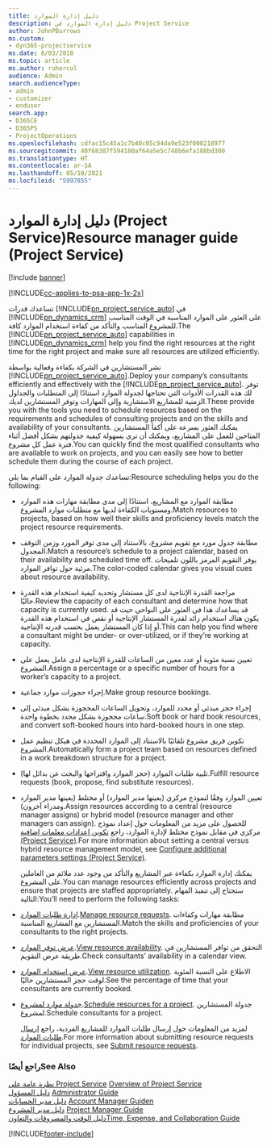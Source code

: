 ```yaml
---
title: دليل إدارة الموارد
description: دليل إدارة الموارد في Project Service
author: JohnPBurrows
ms.custom:
- dyn365-projectservice
ms.date: 8/03/2018
ms.topic: article
ms.author: ruhercul
audience: Admin
search.audienceType:
- admin
- customizer
- enduser
search.app:
- D365CE
- D365PS
- ProjectOperations
ms.openlocfilehash: cdfac15c45a1c7b40c05c94da9e523f000218977
ms.sourcegitcommit: 40f68387f594180af64a5e5c748b6efa188bd300
ms.translationtype: HT
ms.contentlocale: ar-SA
ms.lasthandoff: 05/10/2021
ms.locfileid: "5997855"
---
```

# <a name="resource-manager-guide-project-service"></a><span data-ttu-id="b5ee8-103">دليل إدارة الموارد (Project Service)</span><span class="sxs-lookup"><span data-stu-id="b5ee8-103">Resource manager guide (Project Service)</span></span>

[!include [banner](../includes/psa-now-project-operations.md)]

[!INCLUDE[cc-applies-to-psa-app-1x-2x](../includes/cc-applies-to-psa-app-1x-2x.md)]

<span data-ttu-id="b5ee8-104">تساعدك قدرات [!INCLUDE[pn_project_service_auto](../includes/pn-project-service-auto.md)] في [!INCLUDE[pn_dynamics_crm](../includes/pn-dynamics-crm.md)] على العثور على الموارد المناسبة في الوقت المناسب للمشروع المناسب والتأكد من كفاءة استخدام الموارد كافة.</span><span class="sxs-lookup"><span data-stu-id="b5ee8-104">The [!INCLUDE[pn_project_service_auto](../includes/pn-project-service-auto.md)] capabilities in [!INCLUDE[pn_dynamics_crm](../includes/pn-dynamics-crm.md)] help you find the right resources at the right time for the right project and make sure all resources are utilized efficiently.</span></span>  
  
 <span data-ttu-id="b5ee8-105">نشر المستشارين في الشركة بكفاءة وفعالية بواسطة [!INCLUDE[pn_project_service_auto](../includes/pn-project-service-auto.md)].</span><span class="sxs-lookup"><span data-stu-id="b5ee8-105">Deploy your company’s consultants efficiently and effectively with the [!INCLUDE[pn_project_service_auto](../includes/pn-project-service-auto.md)].</span></span> <span data-ttu-id="b5ee8-106">توفر لك هذه القدرات الأدوات التي تحتاجها لجدولة الموارد استنادًا إلى المتطلبات والجداول الزمنية للمشاريع الاستشارية وإلى المهارات وتوفر المستشارين لديك.</span><span class="sxs-lookup"><span data-stu-id="b5ee8-106">These provide you with the tools you need to schedule resources based on the requirements and schedules of consulting projects and on the skills and availability of your consultants.</span></span> <span data-ttu-id="b5ee8-107">يمكنك العثور بسرعة على أكفأ المستشارين المتاحين للعمل على المشاريع، ويمكنك أن ترى بسهولة كيفية جدولتهم بشكل أفضل أثناء فترة عمل كل مشروع.</span><span class="sxs-lookup"><span data-stu-id="b5ee8-107">You can quickly find the most qualified consultants who are available to work on projects, and you can easily see how to better schedule them during the course of each project.</span></span>  
  
 <span data-ttu-id="b5ee8-108">تساعدك جدولة الموارد على القيام بما يلي:</span><span class="sxs-lookup"><span data-stu-id="b5ee8-108">Resource scheduling helps you do the following:</span></span>  
  
- <span data-ttu-id="b5ee8-109">مطابقة الموارد مع المشاريع، استنادًا إلى مدى مطابقة مهارات هذه الموارد ومستويات الكفاءة لديها مع متطلبات موارد المشروع.</span><span class="sxs-lookup"><span data-stu-id="b5ee8-109">Match resources to projects, based on how well their skills and proficiency levels match the project resource requirements.</span></span>  
  
- <span data-ttu-id="b5ee8-110">مطابقة جدول مورد مع تقويم مشروع، بالاستناد إلى مدى توفر المورد وزمن التوقف المجدول.</span><span class="sxs-lookup"><span data-stu-id="b5ee8-110">Match a resource’s schedule to a project calendar, based on their availability and scheduled time off.</span></span> <span data-ttu-id="b5ee8-111">يوفر التقويم المرمز باللون تلميحات مرئية حول توافر الموارد.</span><span class="sxs-lookup"><span data-stu-id="b5ee8-111">The color-coded calendar gives you visual cues about resource availability.</span></span>  
  
- <span data-ttu-id="b5ee8-112">مراجعة القدرة الإنتاجية لدى كل مستشار وتحديد كيفية استخدام هذه القدرة حاليًا.</span><span class="sxs-lookup"><span data-stu-id="b5ee8-112">Review the capacity of each consultant and determine how that capacity is currently used.</span></span> <span data-ttu-id="b5ee8-113">قد يساعدك هذا في العثور على النواحي حيث قد يكون هناك استخدام زائد لقدرة المستشار الإنتاجية أو نقص في استخدام هذه القدرة أو إذا كان المستشار يعمل بحسب قدرته الإنتاجية.</span><span class="sxs-lookup"><span data-stu-id="b5ee8-113">This can help you find where a consultant might be under- or over-utilized, or if they’re working at capacity.</span></span>  
  
- <span data-ttu-id="b5ee8-114">تعيين نسبة مئوية أو عدد معين من الساعات للقدرة الإنتاجية لدى عامل يعمل على المشروع.</span><span class="sxs-lookup"><span data-stu-id="b5ee8-114">Assign a percentage or a specific number of hours for a worker’s capacity to a project.</span></span>  
  
- <span data-ttu-id="b5ee8-115">إجراء حجوزات موارد جماعية.</span><span class="sxs-lookup"><span data-stu-id="b5ee8-115">Make group resource bookings.</span></span>  
  
- <span data-ttu-id="b5ee8-116">إجراء حجز مبدئي أو محدد للموارد، وتحويل الساعات المحجوزة بشكل مبدئي إلى ساعات محجوزة بشكل محدد بخطوة واحدة.</span><span class="sxs-lookup"><span data-stu-id="b5ee8-116">Soft book or hard book resources, and convert soft-booked hours into hard-booked hours in one step.</span></span>  
  
- <span data-ttu-id="b5ee8-117">تكوين فريق مشروع تلقائيًا بالاستناد إلى الموارد المحددة في هيكل تنظيم عمل المشروع.</span><span class="sxs-lookup"><span data-stu-id="b5ee8-117">Automatically form a project team based on resources defined in a work breakdown structure for a project.</span></span>  
  
- <span data-ttu-id="b5ee8-118">تلبية طلبات الموارد (حجز الموارد واقتراحها والبحث عن بدائل لها).</span><span class="sxs-lookup"><span data-stu-id="b5ee8-118">Fulfill resource requests (book, propose, find substitute resources).</span></span>  
  
- <span data-ttu-id="b5ee8-119">تعيين الموارد وفقًا لنموذج مركزي (يعينها مدير الموارد) أو مختلط (يعينها مدير الموارد ومدراء آخرون).</span><span class="sxs-lookup"><span data-stu-id="b5ee8-119">Assign resources according to a central (resource manager assigns) or hybrid model (resource manager and other managers can assign).</span></span> <span data-ttu-id="b5ee8-120">للحصول على مزيد من المعلومات حول إعداد نموذج مركزي في مقابل نموذج مختلط لإدارة الموارد، راجع [تكوين إعدادات معلمات إضافية‬ (Project Service)](../psa/configure-additional-parameters-settings.md).</span><span class="sxs-lookup"><span data-stu-id="b5ee8-120">For more information about setting a central versus hybrid resource management model, see [Configure additional parameters settings (Project Service)](../psa/configure-additional-parameters-settings.md).</span></span>  
  
  <span data-ttu-id="b5ee8-121">يمكنك إدارة الموارد بكفاءة عبر المشاريع والتأكد من وجود عدد ملائم من العاملين على المشروع.</span><span class="sxs-lookup"><span data-stu-id="b5ee8-121">You can manage resources efficiently across projects and ensure that projects are staffed appropriately.</span></span> <span data-ttu-id="b5ee8-122">ستحتاج إلى تنفيذ المهام التالية:</span><span class="sxs-lookup"><span data-stu-id="b5ee8-122">You’ll need to perform the following tasks:</span></span>  
  
- <span data-ttu-id="b5ee8-123">[إدارة طلبات الموارد](../psa/manage-resource-requests.md).</span><span class="sxs-lookup"><span data-stu-id="b5ee8-123">[Manage resource requests](../psa/manage-resource-requests.md).</span></span> <span data-ttu-id="b5ee8-124">مطابقة مهارات وكفاءات المستشارين مع المشاريع المناسبة.</span><span class="sxs-lookup"><span data-stu-id="b5ee8-124">Match the skills and proficiencies of your consultants to the right projects.</span></span>  
  
- <span data-ttu-id="b5ee8-125">[عرض توفر الموارد](../psa/view-resource-availability.md).</span><span class="sxs-lookup"><span data-stu-id="b5ee8-125">[View resource availability](../psa/view-resource-availability.md).</span></span> <span data-ttu-id="b5ee8-126">التحقق من توافر المستشارين في طريقة عرض التقويم.</span><span class="sxs-lookup"><span data-stu-id="b5ee8-126">Check consultants’ availability in a calendar view.</span></span>  
  
- <span data-ttu-id="b5ee8-127">[عرض استخدام الموارد](../psa/view-resource-utilization.md).</span><span class="sxs-lookup"><span data-stu-id="b5ee8-127">[View resource utilization](../psa/view-resource-utilization.md).</span></span> <span data-ttu-id="b5ee8-128">الاطلاع على النسبة المئوية لوقت حجز المستشارين حاليًا.</span><span class="sxs-lookup"><span data-stu-id="b5ee8-128">See the percentage of time that your consultants are currently booked.</span></span>  
  
- <span data-ttu-id="b5ee8-129">[جدولة موارد لمشروع](../psa/schedule-resources-project.md).</span><span class="sxs-lookup"><span data-stu-id="b5ee8-129">[Schedule resources for a project](../psa/schedule-resources-project.md).</span></span> <span data-ttu-id="b5ee8-130">جدولة المستشارين لمشروع.</span><span class="sxs-lookup"><span data-stu-id="b5ee8-130">Schedule consultants for a project.</span></span>  
  
  <span data-ttu-id="b5ee8-131">لمزيد من المعلومات حول إرسال طلبات الموارد للمشاريع الفردية، راجع [إرسال طلبات الموارد](../psa/submit-resource-requests.md).</span><span class="sxs-lookup"><span data-stu-id="b5ee8-131">For more information about submitting resource requests for individual projects, see [Submit resource requests](../psa/submit-resource-requests.md).</span></span>  
  
### <a name="see-also"></a><span data-ttu-id="b5ee8-132">راجع أيضًا</span><span class="sxs-lookup"><span data-stu-id="b5ee8-132">See Also</span></span>  
 <span data-ttu-id="b5ee8-133">[نظرة عامة على Project Service](../psa/overview.md) </span><span class="sxs-lookup"><span data-stu-id="b5ee8-133">[Overview of Project Service](../psa/overview.md) </span></span>  
 <span data-ttu-id="b5ee8-134">[دليل المسؤول](../psa/admin-guide.md) </span><span class="sxs-lookup"><span data-stu-id="b5ee8-134">[Administrator Guide](../psa/admin-guide.md) </span></span>  
 <span data-ttu-id="b5ee8-135">[دليل مدير الحسابات](../psa/account-manager-guide.md) </span><span class="sxs-lookup"><span data-stu-id="b5ee8-135">[Account Manager Guiden](../psa/account-manager-guide.md) </span></span>  
 <span data-ttu-id="b5ee8-136">[دليل مدير المشروع](../psa/project-manager-guide.md) </span><span class="sxs-lookup"><span data-stu-id="b5ee8-136">[Project Manager Guide](../psa/project-manager-guide.md) </span></span>  
 [<span data-ttu-id="b5ee8-137">دليل الوقت والمصروفات والتعاون</span><span class="sxs-lookup"><span data-stu-id="b5ee8-137">Time, Expense, and Collaboration Guide</span></span>](../psa/time-expense-collaboration-guide.md)


[!INCLUDE[footer-include](../includes/footer-banner.md)]